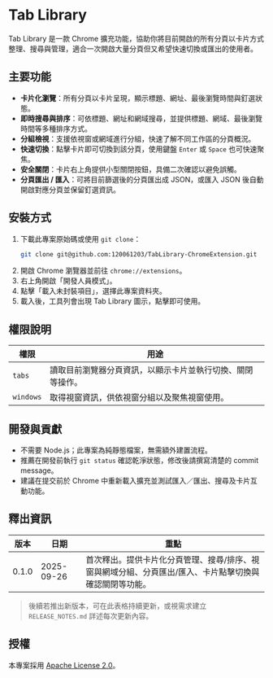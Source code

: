 # Tab Library

Tab Library 是一款 Chrome 擴充功能，協助你將目前開啟的所有分頁以卡片方式整理、搜尋與管理，適合一次開啟大量分頁但又希望快速切換或匯出的使用者。

## 主要功能
- **卡片化瀏覽**：所有分頁以卡片呈現，顯示標題、網址、最後瀏覽時間與釘選狀態。
- **即時搜尋與排序**：可依標題、網址和網域搜尋，並提供標題、網域、最後瀏覽時間等多種排序方式。
- **分組檢視**：支援依視窗或網域進行分組，快速了解不同工作區的分頁概況。
- **快速切換**：點擊卡片即可切換到該分頁，使用鍵盤 `Enter` 或 `Space` 也可快速聚焦。
- **安全關閉**：卡片右上角提供小型關閉按鈕，具備二次確認以避免誤觸。
- **分頁匯出 / 匯入**：可將目前篩選後的分頁匯出成 JSON，或匯入 JSON 後自動開啟對應分頁並保留釘選資訊。

## 安裝方式
1. 下載此專案原始碼或使用 `git clone`：
   ```bash
   git clone git@github.com:120061203/TabLibrary-ChromeExtension.git
   ```
2. 開啟 Chrome 瀏覽器並前往 `chrome://extensions`。
3. 右上角開啟「開發人員模式」。
4. 點擊「載入未封裝項目」，選擇此專案資料夾。
5. 載入後，工具列會出現 Tab Library 圖示，點擊即可使用。

## 權限說明
| 權限 | 用途 |
|------|------|
| `tabs` | 讀取目前瀏覽器分頁資訊，以顯示卡片並執行切換、關閉等操作。 |
| `windows` | 取得視窗資訊，供依視窗分組以及聚焦視窗使用。 |

## 開發與貢獻
- 不需要 Node.js；此專案為純靜態檔案，無需額外建置流程。
- 推薦在開發前執行 `git status` 確認乾淨狀態，修改後請撰寫清楚的 commit message。
- 建議在提交前於 Chrome 中重新載入擴充並測試匯入／匯出、搜尋及卡片互動功能。

## 釋出資訊
| 版本 | 日期 | 重點 |
|------|------|------|
| 0.1.0 | 2025-09-26 | 首次釋出。提供卡片化分頁管理、搜尋/排序、視窗與網域分組、分頁匯出/匯入、卡片點擊切換與確認關閉等功能。 |

> 後續若推出新版本，可在此表格持續更新，或視需求建立 `RELEASE_NOTES.md` 詳述每次更新內容。

## 授權
本專案採用 [Apache License 2.0](LICENSE)。
